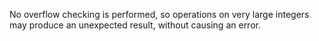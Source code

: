 No overflow checking is performed, so operations on very large integers may produce an unexpected result, without causing an error.

